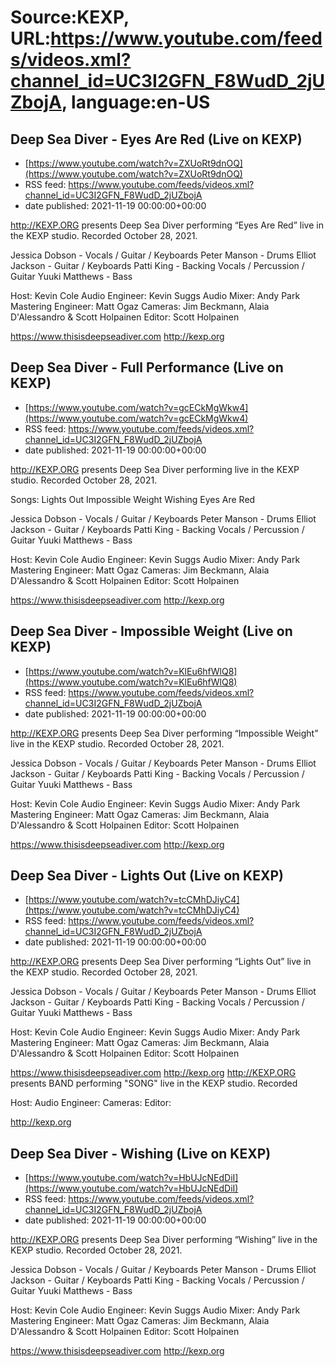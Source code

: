 # Source:KEXP, URL:https://www.youtube.com/feeds/videos.xml?channel_id=UC3I2GFN_F8WudD_2jUZbojA, language:en-US

## Deep Sea Diver - Eyes Are Red (Live on KEXP)
 - [https://www.youtube.com/watch?v=ZXUoRt9dnOQ](https://www.youtube.com/watch?v=ZXUoRt9dnOQ)
 - RSS feed: https://www.youtube.com/feeds/videos.xml?channel_id=UC3I2GFN_F8WudD_2jUZbojA
 - date published: 2021-11-19 00:00:00+00:00

http://KEXP.ORG presents Deep Sea Diver performing “Eyes Are Red” live in the KEXP studio. Recorded October 28, 2021.

Jessica Dobson - Vocals / Guitar / Keyboards
Peter Manson - Drums
Elliot Jackson - Guitar / Keyboards
Patti King - Backing Vocals / Percussion / Guitar
Yuuki Matthews - Bass

Host: Kevin Cole
Audio Engineer: Kevin Suggs
Audio Mixer: Andy Park
Mastering Engineer: Matt Ogaz
Cameras: Jim Beckmann, Alaia D'Alessandro & Scott Holpainen
Editor: Scott Holpainen

https://www.thisisdeepseadiver.com
http://kexp.org

## Deep Sea Diver - Full Performance (Live on KEXP)
 - [https://www.youtube.com/watch?v=gcECkMgWkw4](https://www.youtube.com/watch?v=gcECkMgWkw4)
 - RSS feed: https://www.youtube.com/feeds/videos.xml?channel_id=UC3I2GFN_F8WudD_2jUZbojA
 - date published: 2021-11-19 00:00:00+00:00

http://KEXP.ORG presents Deep Sea Diver performing live in the KEXP studio. Recorded October 28, 2021.

Songs:
Lights Out
Impossible Weight
Wishing
Eyes Are Red

Jessica Dobson - Vocals / Guitar / Keyboards
Peter Manson - Drums
Elliot Jackson - Guitar / Keyboards
Patti King - Backing Vocals / Percussion / Guitar
Yuuki Matthews - Bass

Host: Kevin Cole
Audio Engineer: Kevin Suggs
Audio Mixer: Andy Park
Mastering Engineer: Matt Ogaz
Cameras: Jim Beckmann, Alaia D'Alessandro & Scott Holpainen
Editor: Scott Holpainen

https://www.thisisdeepseadiver.com
http://kexp.org

## Deep Sea Diver - Impossible Weight (Live on KEXP)
 - [https://www.youtube.com/watch?v=KlEu6hfWlQ8](https://www.youtube.com/watch?v=KlEu6hfWlQ8)
 - RSS feed: https://www.youtube.com/feeds/videos.xml?channel_id=UC3I2GFN_F8WudD_2jUZbojA
 - date published: 2021-11-19 00:00:00+00:00

http://KEXP.ORG presents Deep Sea Diver performing “Impossible Weight” live in the KEXP studio. Recorded October 28, 2021.

Jessica Dobson - Vocals / Guitar / Keyboards
Peter Manson - Drums
Elliot Jackson - Guitar / Keyboards
Patti King - Backing Vocals / Percussion / Guitar
Yuuki Matthews - Bass

Host: Kevin Cole
Audio Engineer: Kevin Suggs
Audio Mixer: Andy Park
Mastering Engineer: Matt Ogaz
Cameras: Jim Beckmann, Alaia D'Alessandro & Scott Holpainen
Editor: Scott Holpainen

https://www.thisisdeepseadiver.com
http://kexp.org

## Deep Sea Diver - Lights Out (Live on KEXP)
 - [https://www.youtube.com/watch?v=tcCMhDJiyC4](https://www.youtube.com/watch?v=tcCMhDJiyC4)
 - RSS feed: https://www.youtube.com/feeds/videos.xml?channel_id=UC3I2GFN_F8WudD_2jUZbojA
 - date published: 2021-11-19 00:00:00+00:00

http://KEXP.ORG presents Deep Sea Diver performing “Lights Out” live in the KEXP studio. Recorded October 28, 2021.

Jessica Dobson - Vocals / Guitar / Keyboards
Peter Manson - Drums
Elliot Jackson - Guitar / Keyboards
Patti King - Backing Vocals / Percussion / Guitar
Yuuki Matthews - Bass

Host: Kevin Cole
Audio Engineer: Kevin Suggs
Audio Mixer: Andy Park
Mastering Engineer: Matt Ogaz
Cameras: Jim Beckmann, Alaia D'Alessandro & Scott Holpainen
Editor: Scott Holpainen

https://www.thisisdeepseadiver.com
http://kexp.org http://KEXP.ORG presents BAND performing "SONG" live in the KEXP studio. Recorded 

Host:
Audio Engineer:
Cameras:
Editor:

http://kexp.org

## Deep Sea Diver - Wishing (Live on KEXP)
 - [https://www.youtube.com/watch?v=HbUJcNEdDiI](https://www.youtube.com/watch?v=HbUJcNEdDiI)
 - RSS feed: https://www.youtube.com/feeds/videos.xml?channel_id=UC3I2GFN_F8WudD_2jUZbojA
 - date published: 2021-11-19 00:00:00+00:00

http://KEXP.ORG presents Deep Sea Diver performing “Wishing” live in the KEXP studio. Recorded October 28, 2021.

Jessica Dobson - Vocals / Guitar / Keyboards
Peter Manson - Drums
Elliot Jackson - Guitar / Keyboards
Patti King - Backing Vocals / Percussion / Guitar
Yuuki Matthews - Bass

Host: Kevin Cole
Audio Engineer: Kevin Suggs
Audio Mixer: Andy Park
Mastering Engineer: Matt Ogaz
Cameras: Jim Beckmann, Alaia D'Alessandro & Scott Holpainen
Editor: Scott Holpainen

https://www.thisisdeepseadiver.com
http://kexp.org

